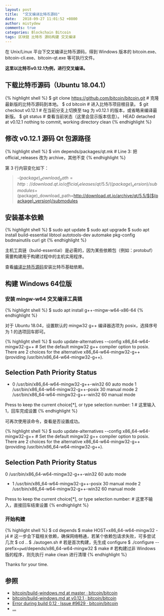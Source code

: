 ```yaml
---
layout: post
title:  "交叉编译比特币源码"
date:   2018-09-27 11:01:52 +0800
author: mistydew
comments: true
categories: Blockchain Bitcoin
tags: 区块链 比特币 源码构建 交叉编译
---
```

在 Unix/Linux 平台下交叉编译比特币源码，得到 Windows 版本的 bitcoin.exe、bitcoin-cli.exe、bitcoin-qt.exe 等可执行文件。

**这里以比特币v0.12.1为例，进行交叉编译。**

## 下载比特币源码（Ubuntu 18.04.1）

{% highlight shell %}
$ git clone https://github.com/bitcoin/bitcoin.git # 克隆最新版的比特币源码到本地。
$ cd bitcoin # 进入比特币项目根目录。
$ git checkout v0.12.1 # 在当前分支上切换至 tag 为 v0.12.1 的版本，或省略来编译最新版。
$ git status # 查看当前状态（这里会显示版本信息）。
HEAD detached at v0.12.1
nothing to commit, working directory clean
{% endhighlight %}

## 修改 v0.12.1 源码 Qt 包源路径

{% highlight shell %}
$ vim depends/packages/qt.mk # Line 3: 把 official_releases 改为 archive，其他不变
{% endhighlight %}

第 3 行内容变化如下：

> -$(package)_download_path=http://download.qt.io/official_releases/qt/5.5/$($(package)_version)/submodules
> +$(package)_download_path=http://download.qt.io/archive/qt/5.5/$($(package)_version)/submodules

## 安装基本依赖

{% highlight shell %}
$ sudo apt update
$ sudo apt upgrade
$ sudo apt install build-essential libtool autotools-dev automake pkg-config bsdmainutils curl git
{% endhighlight %}

主机工具链（build-essential）是必需的，因为某些依赖包（例如：protobuf）需要构建用于构建过程中的主机实用程序。

查看[编译比特币源码](https://mistydew.github.io/blog/2018/05/compile-bitcoin.html)安装比特币基础依赖。

## 构建 Windows 64位版

### 安装 mingw-w64 交叉编译工具链

{% highlight shell %}
$ sudo apt install g++-mingw-w64-x86-64
{% endhighlight %}

对于 Ubuntu 18.04，设置默认的 mingw32 g++ 编译器选项为 posix，选择序号为 1 的选项回车即可。

{% highlight shell %}
$ sudo update-alternatives --config x86_64-w64-mingw32-g++ # Set the default mingw32 g++ compiler option to posix.
There are 2 choices for the alternative x86_64-w64-mingw32-g++ (providing /usr/bin/x86_64-w64-mingw32-g++).

  Selection    Path                                   Priority   Status
------------------------------------------------------------
* 0            /usr/bin/x86_64-w64-mingw32-g++-win32   60        auto mode
  1            /usr/bin/x86_64-w64-mingw32-g++-posix   30        manual mode
  2            /usr/bin/x86_64-w64-mingw32-g++-win32   60        manual mode

Press <enter> to keep the current choice[*], or type selection number: 1 # 这里输入 1，回车完成设置
{% endhighlight %}

可再次使用该命令，查看是否设置成功。

{% highlight shell %}
$ sudo update-alternatives --config x86_64-w64-mingw32-g++ # Set the default mingw32 g++ compiler option to posix.
There are 2 choices for the alternative x86_64-w64-mingw32-g++ (providing /usr/bin/x86_64-w64-mingw32-g++).

  Selection    Path                                   Priority   Status
------------------------------------------------------------
  0            /usr/bin/x86_64-w64-mingw32-g++-win32   60        auto mode
* 1            /usr/bin/x86_64-w64-mingw32-g++-posix   30        manual mode
  2            /usr/bin/x86_64-w64-mingw32-g++-win32   60        manual mode

Press <enter> to keep the current choice[*], or type selection number: # 这里不输入，直接回车结束设置
{% endhighlight %}

### 开始构建

{% highlight shell %}
$ cd depends
$ make HOST=x86_64-w64-mingw32 -j4 # 这一步会下载相关依赖，确保网络畅通，若某个依赖包请求失败，可多尝试几次
$ cd ..
$ ./autogen.sh # 若是首次构建，先生成 configure
$ ./configure --prefix=`pwd`/depends/x86_64-w64-mingw32
$ make # 若构建过非 Windows 版的程序，则先执行 make clean 进行清理
{% endhighlight %}

Thanks for your time.

## 参照
* [bitcoin/build-windows.md at master · bitcoin/bitcoin](https://github.com/bitcoin/bitcoin/blob/master/doc/build-windows.md)
* [bitcoin/build-windows.md at v0.12.1 · bitcoin/bitcoin](https://github.com/bitcoin/bitcoin/blob/v0.12.1/doc/build-windows.md)
* [Error during build 0.12 · Issue #9629 · bitcoin/bitcoin](https://github.com/bitcoin/bitcoin/issues/9629)
* [...](https://github.com/mistydew/blockchain)
